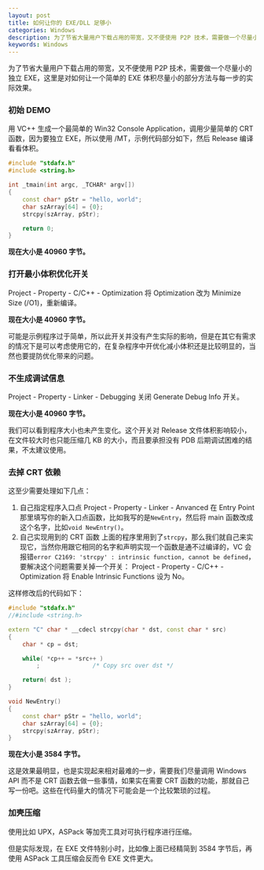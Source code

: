 ```yaml
---
layout: post
title: 如何让你的 EXE/DLL 足够小
categories: Windows
description: 为了节省大量用户下载占用的带宽，又不便使用 P2P 技术，需要做一个尽量小的独立 EXE，这里是对如何让一个简单的 EXE 体积尽量小的部分方法与每一步的实际效果。
keywords: Windows
---
```


为了节省大量用户下载占用的带宽，又不便使用 P2P 技术，需要做一个尽量小的独立 EXE，这里是对如何让一个简单的 EXE 体积尽量小的部分方法与每一步的实际效果<!-- more -->。

### 初始 DEMO

用 VC++ 生成一个最简单的 Win32 Console Application，调用少量简单的 CRT 函数，因为要独立 EXE，所以使用 /MT，示例代码部分如下，然后 Release 编译看看体积。

```cpp
#include "stdafx.h"
#include <string.h>

int _tmain(int argc, _TCHAR* argv[])
{
	const char* pStr = "hello, world";
	char szArray[64] = {0};
	strcpy(szArray, pStr);

	return 0;
}
```

**现在大小是 40960 字节。**

### 打开最小体积优化开关

Project - Property - C/C++ - Optimization 将 Optimization 改为 Minimize Size (/O1)，重新编译。

**现在大小是 40960 字节。**

可能是示例程序过于简单，所以此开关并没有产生实际的影响，但是在其它有需求的情况下是可以考虑使用它的，在复杂程序中开优化减小体积还是比较明显的，当然也要提防优化带来的问题。

### 不生成调试信息

Project - Property - Linker - Debugging 关闭 Generate Debug Info 开关。

**现在大小是 40960 字节。**

我们可以看到程序大小也未产生变化。这个开关对 Release 文件体积影响较小，在文件较大时也只能压缩几 KB 的大小，而且要承担没有 PDB 后期调试困难的结果，不太建议使用。

### 去掉 CRT 依赖

这至少需要处理如下几点：

1. 自己指定程序入口点
Project - Property - Linker - Anvanced 在 Entry Point 那里填写你的新入口点函数，比如我写的是`NewEntry`，然后将 main 函数改成这个名字，比如`void NewEntry()`。
2. 自己实现用到的 CRT 函数
上面的程序里用到了`strcpy`，那么我们就自己来实现它，当然你用跟它相同的名字和声明实现一个函数是通不过编译的，VC 会报错`error C2169: 'strcpy' : intrinsic function, cannot be defined`，要解决这个问题需要关掉一个开关：
Project - Property - C/C++ - Optimization 将 Enable Intrinsic Functions 设为 No。

这样修改后的代码如下：

```cpp
#include "stdafx.h"
//#include <string.h>

extern "C" char * __cdecl strcpy(char * dst, const char * src)
{
	char * cp = dst;

	while( *cp++ = *src++ )
		;               /* Copy src over dst */

	return( dst );
}

void NewEntry()
{
	const char* pStr = "hello, world";
	char szArray[64] = {0};
	strcpy(szArray, pStr);
}
```

**现在大小是 3584 字节。**

这是效果最明显，也是实现起来相对最难的一步，需要我们尽量调用 Windows API 而不是 CRT 函数去做一些事情，如果实在需要 CRT 函数的功能，那就自己写一份吧。这些在代码量大的情况下可能会是一个比较繁琐的过程。

### 加壳压缩

使用比如 UPX，ASPack 等加壳工具对可执行程序进行压缩。

但是实际发现，在 EXE 文件特别小时，比如像上面已经精简到 3584 字节后，再使用 ASPack 工具压缩会反而令 EXE 文件更大。
